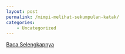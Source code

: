 ```yaml
---
layout: post
permalink: /mimpi-melihat-sekumpulan-katak/
categories:
    - Uncategorized
---
```


[Baca Selengkapnya](/03)